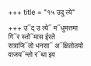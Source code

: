 +++
title = "१५ उदु त्ये"

+++
उ᳓द् उ त्ये᳓ म᳓धुमत्तमा  
गि᳓र स्तो᳓मास ईरते  
सत्राजि᳓तो धनसा᳓ अ᳓क्षितोतयो  
वाजय᳓न्तो र᳓था इव